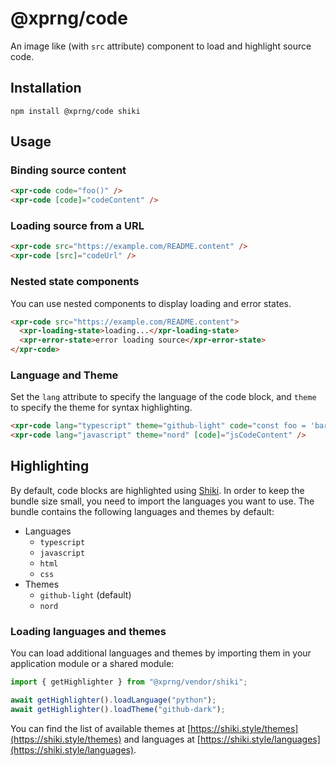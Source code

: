 # @xprng/code

An image like (with `src` attribute) component to load and highlight source
code.

## Installation

```shell
npm install @xprng/code shiki
```

## Usage

### Binding source content

```html
<xpr-code code="foo()" />
<xpr-code [code]="codeContent" />
```

### Loading source from a URL

```html
<xpr-code src="https://example.com/README.content" />
<xpr-code [src]="codeUrl" />
```

### Nested state components

You can use nested components to display loading and error states.

```html
<xpr-code src="https://example.com/README.content">
  <xpr-loading-state>loading...</xpr-loading-state>
  <xpr-error-state>error loading source</xpr-error-state>
</xpr-code>
```

### Language and Theme

Set the `lang` attribute to specify the language of the code block, and `theme`
to specify the theme for syntax highlighting.

```html
<xpr-code lang="typescript" theme="github-light" code="const foo = 'bar';" />
<xpr-code lang="javascript" theme="nord" [code]="jsCodeContent" />
```

## Highlighting

By default, code blocks are highlighted using [Shiki](https://shiki.style/). In
order to keep the bundle size small, you need to import the languages you want
to use. The bundle contains the following languages and themes by default:

- Languages
  - `typescript`
  - `javascript`
  - `html`
  - `css`
- Themes
  - `github-light` (default)
  - `nord`

### Loading languages and themes

You can load additional languages and themes by importing them in your
application module or a shared module:

```typescript
import { getHighlighter } from "@xprng/vendor/shiki";

await getHighlighter().loadLanguage("python");
await getHighlighter().loadTheme("github-dark");
```

You can find the list of available themes at
[https://shiki.style/themes](https://shiki.style/themes) and languages at
[https://shiki.style/languages](https://shiki.style/languages).
